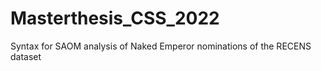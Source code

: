 # Masterthesis_CSS_2022
Syntax for SAOM analysis of Naked Emperor nominations of the RECENS dataset
